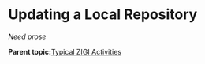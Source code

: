 # Updating a Local Repository

*Need prose*

**Parent topic:**[Typical ZIGI Activities](zOS_ISPF_Git_Interface_Users_Guide_V3R0_typical_zigi_activities.html)

